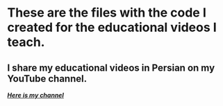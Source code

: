# These are the files with the code I created for the educational videos I teach.

## I share my educational videos in Persian on my YouTube channel.




***[Here is my channel](https://www.youtube.com/@Porigen)***
